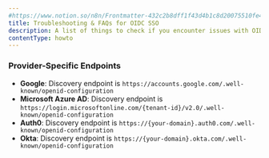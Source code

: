 ```yaml
---
#https://www.notion.so/n8n/Frontmatter-432c2b8dff1f43d4b1c8d20075510fe4
title: Troubleshooting & FAQs for OIDC SSO
description: A list of things to check if you encounter issues with OIDC.
contentType: howto
---
```


### Provider-Specific Endpoints
- **Google**: Discovery endpoint is `https://accounts.google.com/.well-known/openid-configuration`
- **Microsoft Azure AD**: Discovery endpoint is `https://login.microsoftonline.com/{tenant-id}/v2.0/.well-known/openid-configuration`
- **Auth0**: Discovery endpoint is `https://{your-domain}.auth0.com/.well-known/openid-configuration`
- **Okta**: Discovery endpoint is `https://{your-domain}.okta.com/.well-known/openid-configuration`